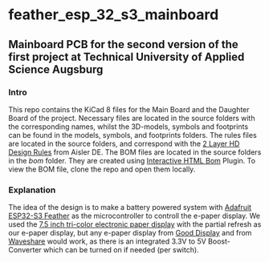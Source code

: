 # feather_esp_32_s3_mainboard

## Mainboard PCB for the second version of the first project at Technical University of Applied Science Augsburg

### Intro
This repo contains the KiCad 8 files for the Main Board and the Daughter Board of the project.
Necessary files are located in the source folders with the corresponding names, whilst the 3D-models, symbols and footprints can be found in the models, symbols, and footprints folders.
The rules files are located in the source folders, and correspond with the [2 Layer HD Design Rules](https://community.aisler.net/t/2-layer-hd-design-rules/3732) from Aisler DE.
The BOM files are located in the source folders in the *bom* folder. They are created using [Interactive HTML Bom](https://github.com/openscopeproject/InteractiveHtmlBom) Plugin. To view the BOM file, clone the repo and open them locally.

### Explanation
The idea of the design is to make a battery powered system with [Adafruit ESP32-S3 Feather](https://www.adafruit.com/product/5477) as the microcontroller to controll the e-paper display. We used the [7.5 inch tri-color electronic paper display](https://www.good-display.com/product/394.html) with the partial refresh as our e-paper display, but any e-paper display from [Good Display](https://www.good-display.com) and from [Waveshare](https://www.waveshare.com) would work, as there is an integrated 3.3V to 5V Boost-Converter which can be turned on if needed (per switch).
